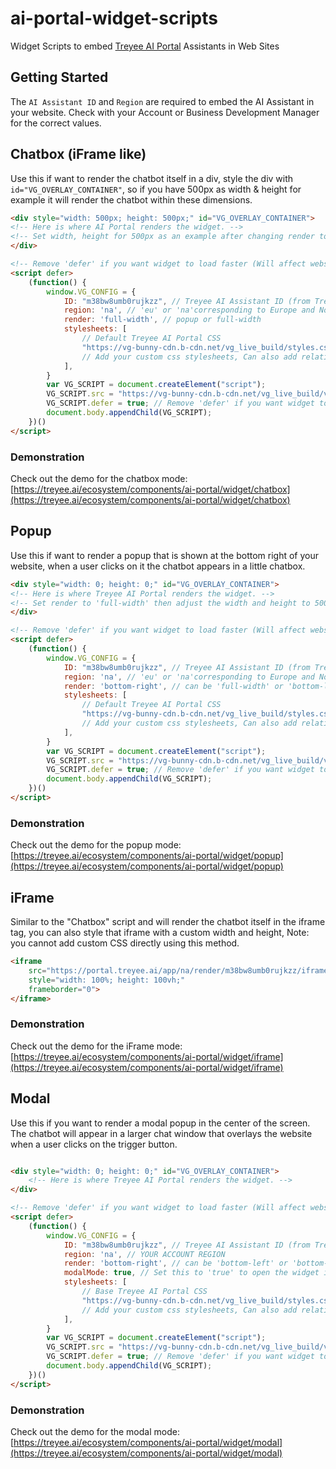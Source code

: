 # ai-portal-widget-scripts

Widget Scripts to embed [Treyee AI Portal](https://treyee.ai/ecosystem/components/ai-portal) Assistants in Web Sites

## Getting Started

The `AI Assistant ID` and `Region` are required to embed the AI Assistant in your website. Check with your Account or Business Development Manager for the correct values.

## Chatbox (iFrame like)

Use this if want to render the chatbot itself in a div, style the div with `id="VG_OVERLAY_CONTAINER"`, so if you have 500px as width & height for example it will render the chatbot within these dimensions.

```html
<div style="width: 500px; height: 500px;" id="VG_OVERLAY_CONTAINER">
<!-- Here is where AI Portal renders the widget. -->
<!-- Set width, height for 500px as an example after changing render to 'full-width' -->
</div>

<!-- Remove 'defer' if you want widget to load faster (Will affect website loading) -->
<script defer>
    (function() {
        window.VG_CONFIG = {
            ID: "m38bw8umb0rujkzz", // Treyee AI Assistant ID (from Treyee AI Portal)
            region: 'na', // 'eu' or 'na'corresponding to Europe and North America
            render: 'full-width', // popup or full-width
            stylesheets: [
                // Default Treyee AI Portal CSS
                "https://vg-bunny-cdn.b-cdn.net/vg_live_build/styles.css",
                // Add your custom css stylesheets, Can also add relative URL ('/public/your-file.css)
            ],
        }
        var VG_SCRIPT = document.createElement("script");
        VG_SCRIPT.src = "https://vg-bunny-cdn.b-cdn.net/vg_live_build/vg_bundle.js";
        VG_SCRIPT.defer = true; // Remove 'defer' if you want widget to load faster (Will affect website loading)
        document.body.appendChild(VG_SCRIPT);
    })()
</script>
```

### Demonstration

Check out the demo for the chatbox mode: [https://treyee.ai/ecosystem/components/ai-portal/widget/chatbox](https://treyee.ai/ecosystem/components/ai-portal/widget/chatbox)

## Popup

Use this if want to render a popup that is shown at the bottom right of your website, when a user clicks on it the chatbot appears in a little chatbox.

```html
<div style="width: 0; height: 0;" id="VG_OVERLAY_CONTAINER">
<!-- Here is where Treyee AI Portal renders the widget. -->
<!-- Set render to 'full-width' then adjust the width and height to 500px (for example) to render the chatbot itself without the popup. -->
</div>

<!-- Remove 'defer' if you want widget to load faster (Will affect website loading) -->
<script defer>
    (function() {
        window.VG_CONFIG = {
            ID: "m38bw8umb0rujkzz", // Treyee AI Assistant ID (from Treyee AI Portal)
            region: 'na', // 'eu' or 'na'corresponding to Europe and North America
            render: 'bottom-right', // can be 'full-width' or 'bottom-left' or 'bottom-right'
            stylesheets: [
                // Default Treyee AI Portal CSS
                "https://vg-bunny-cdn.b-cdn.net/vg_live_build/styles.css",
                // Add your custom css stylesheets, Can also add relative URL ('/public/your-file.css)
            ],
        }
        var VG_SCRIPT = document.createElement("script");
        VG_SCRIPT.src = "https://vg-bunny-cdn.b-cdn.net/vg_live_build/vg_bundle.js";
        VG_SCRIPT.defer = true; // Remove 'defer' if you want widget to load faster (Will affect website loading)
        document.body.appendChild(VG_SCRIPT);
    })()
</script>
```

### Demonstration

Check out the demo for the popup mode: [https://treyee.ai/ecosystem/components/ai-portal/widget/popup](https://treyee.ai/ecosystem/components/ai-portal/widget/popup)

## iFrame

Similar to the "Chatbox" script and will render the chatbot itself in the iframe tag, you can also style that iframe with a custom width and height, Note: you cannot add custom CSS directly using this method.

```html
<iframe
    src="https://portal.treyee.ai/app/na/render/m38bw8umb0rujkzz/iframe"
    style="width: 100%; height: 100vh;"
    frameborder="0">
</iframe>
```

### Demonstration

Check out the demo for the iFrame mode: [https://treyee.ai/ecosystem/components/ai-portal/widget/iframe](https://treyee.ai/ecosystem/components/ai-portal/widget/iframe)

## Modal

Use this if you want to render a modal popup in the center of the screen. The chatbot will appear in a larger chat window that overlays the website when a user clicks on the trigger button.

```html

<div style="width: 0; height: 0;" id="VG_OVERLAY_CONTAINER">
    <!-- Here is where Treyee AI Portal renders the widget. -->
</div>

<!-- Remove 'defer' if you want widget to load faster (Will affect website loading) -->
<script defer>
    (function() {
        window.VG_CONFIG = {
            ID: "m38bw8umb0rujkzz", // Treyee AI Assistant ID (from Treyee AI Portal)
            region: 'na', // YOUR ACCOUNT REGION 
            render: 'bottom-right', // can be 'bottom-left' or 'bottom-right'
            modalMode: true, // Set this to 'true' to open the widget in modal mode
            stylesheets: [
                // Base Treyee AI Portal CSS
                "https://vg-bunny-cdn.b-cdn.net/vg_live_build/styles.css",
                // Add your custom css stylesheets, Can also add relative URL ('/public/your-file.css)
            ],
        }
        var VG_SCRIPT = document.createElement("script");
        VG_SCRIPT.src = "https://vg-bunny-cdn.b-cdn.net/vg_live_build/vg_bundle.js";
        VG_SCRIPT.defer = true; // Remove 'defer' if you want widget to load faster (Will affect website loading)
        document.body.appendChild(VG_SCRIPT);
    })()
</script>
```

### Demonstration

Check out the demo for the modal mode: [https://treyee.ai/ecosystem/components/ai-portal/widget/modal](https://treyee.ai/ecosystem/components/ai-portal/widget/modal)
